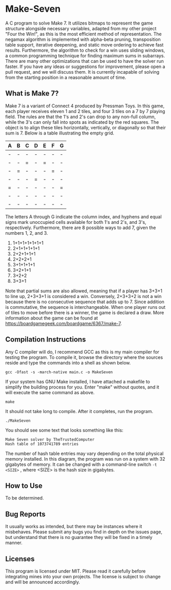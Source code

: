 # Make-Seven
A C program to solve Make 7. It utilizes bitmaps to represent the game structure alongside necessary variables, adapted from my other project "Four the Win!", as this is the most efficient method of representation. The negamax algorithm is implemented with alpha-beta pruning, transposition table support, iterative deepening, and static move ordering to achieve fast results. Furthermore, the algorithm to check for a win uses sliding windows, a common programming technique for finding maximum sums in subarrays. There are many other optimizations that can be used to have the solver run faster. If you have any ideas or suggestions for improvement, please open a pull request, and we will discuss them. It is currently incapable of solving from the starting position in a reasonable amount of time.


## What is Make 7?
Make 7 is a variant of Connect 4 produced by Pressman Toys. In this game, each player receives eleven 1 and 2 tiles, and four 3 tiles on a 7 by 7 playing field. The rules are that the 1's and 2's can drop to any non-full column, while the 3's can only fall into spots as indicated by the red squares. The object is to align these tiles horizontally, vertically, or diagonally so that their sum is 7. Below is a table illustrating the empty grid.

|  A  |  B  |  C  |  D  |  E  |  F  |  G  |
| --- | --- | --- | --- | --- | --- | --- | 
|  -  |  -  |  -  |  -  |  -  |  -  |  -  |
|  -  |  -  |  =  |  -  |  =  |  -  |  -  |
|  -  |  =  |  -  |  -  |  -  |  =  |  -  |
|  -  |  -  |  -  |  =  |  -  |  -  |  -  |
|  =  |  -  |  -  |  -  |  -  |  -  |  =  |
|  -  |  -  |  -  |  -  |  -  |  -  |  -  |
|  -  |  -  |  -  |  -  |  -  |  -  |  -  |

The letters A through G indicate the column index, and hyphens and equal signs mark unoccupied cells available for both 1's and 2's, and  3's, respectively. Furthermore, there are 8 possible ways to add 7, given the numbers 1, 2, and 3.

1. 1+1+1+1+1+1+1
2. 2+1+1+1+1+1
3. 2+2+1+1+1
4. 2+2+2+1
5. 3+1+1+1+1
6. 3+2+1+1
7. 3+2+2
8. 3+3+1

Note that partial sums are also allowed, meaning that if a player has 3+3+1 to line up, 2+3+3+1 is considered a win. Conversely, 2+3+3+2 is not a win because there is no consecutive sequence that adds up to 7. Since addition is commutative, the sequence is interchangeable. When one player runs out of tiles to move before there is a winner, the game is declared a draw. More information about the game can be found at https://boardgamegeek.com/boardgame/6367/make-7.

## Compilation Instructions
Any C compiler will do, I recommend GCC as this is my main compiler for testing the program. To compile it, browse the directory where the sources reside and type the commands into a shell as shown below.

```gcc -Ofast -s -march-native main.c -o MakeSeven```

If your system has GNU Make installed, I have attached a makefile to simplify the building process for you. Enter "make" without quotes, and it will execute the same command as above.

```make```

It should not take long to compile. After it completes, run the program.

```./MakeSeven```

You should see some text that looks something like this:
```
Make Seven solver by TheTrustedComputer
Hash table of 1073741789 entries
```

The number of hash table entries may vary depending on the total physical memory installed. In this diagram, the program was run on a system with 32 gigabytes of memory. It can be changed with a command-line switch ```-t <SIZE>``` , where \<SIZE> is the hash size in gigabytes.

## How to Use
To be determined.

## Bug Reports
It usually works as intended, but there may be instances where it misbehaves. Please submit any bugs you find in depth on the issues page, but understand that there is no guarantee they will be fixed in a timely manner.

## Licenses
This program is licensed under MIT. Please read it carefully before integrating mines into your own projects. The license is subject to change and will be announced accordingly.
